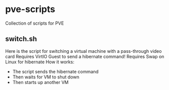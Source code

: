 # pve-scripts

Collection of scripts for PVE

## switch.sh

Here is the script for switching a virtual machine with a pass-through video card
Requires VirtIO Guest to send a hibernate command!
Requires Swap on Linux for hibernate
How it works:

- The script sends the hibernate command
- Then waits for VM to shut down
- Then starts up another VM
